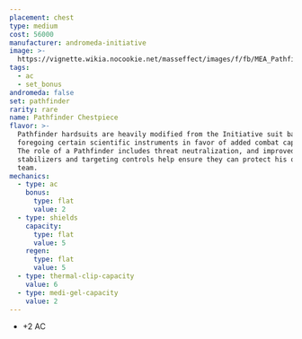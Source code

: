 ```yaml
---
placement: chest
type: medium
cost: 56000
manufacturer: andromeda-initiative
image: >-
  https://vignette.wikia.nocookie.net/masseffect/images/f/fb/MEA_Pathfinder_Scout_Chest.png/revision/latest/scale-to-width-down/350?cb=20180508001205
tags:
  - ac
  - set_bonus
andromeda: false
set: pathfinder
rarity: rare
name: Pathfinder Chestpiece
flavor: >-
  Pathfinder hardsuits are heavily modified from the Initiative suit baseline,
  foregoing certain scientific instruments in favor of added combat capability.
  The role of a Pathfinder includes threat neutralization, and improved
  stabilizers and targeting controls help ensure they can protect his or her
  team.
mechanics:
  - type: ac
    bonus:
      type: flat
      value: 2
  - type: shields
    capacity:
      type: flat
      value: 5
    regen:
      type: flat
      value: 5
  - type: thermal-clip-capacity
    value: 6
  - type: medi-gel-capacity
    value: 2
---
```

- +2 AC
